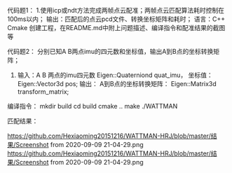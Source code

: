 ﻿代码题1：
1.使用icp或ndt方法完成两帧点云配准；两帧点云匹配算法耗时控制在100ms以内；
  输出：匹配后的点云pcd文件、转换坐标矩阵和耗时；
  语言：C++  Cmake
  创建工程，在README.md中附上问题描述、编译指令和配准结果的截图等

代码题2：
分别已知A B两点imu的四元数和坐标值，输出A到B点的坐标转换矩阵；
1. 输入：A B 两点的imu四元数 Eigen::Quaterniond quat_imu， 坐标值：Eigen::Vector3d pos;
   输出： A到B点的坐标转换矩阵： Eigen::Matrix3d transform_matrix;


编译指令：
mkdir build
cd build
cmake ..
make
./WATTMAN

匹配结果：

https://github.com/Hexiaoming20151216/WATTMAN-HRJ/blob/master/结果/Screenshot from 2020-09-09 21-04-29.png
https://github.com/Hexiaoming20151216/WATTMAN-HRJ/blob/master/结果/Screenshot from 2020-09-09 21-04-29.png
